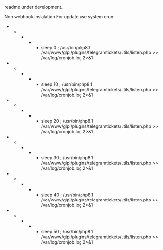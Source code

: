readme under development..

Non webhook instalation
For update use system cron:
* * * * * sleep  0 ; /usr/bin/php8.1 /var/www/glpi/plugins/telegramtickets/utils/listen.php >> /var/log/cronjob.log 2>&1
* * * * * sleep 10 ; /usr/bin/php8.1 /var/www/glpi/plugins/telegramtickets/utils/listen.php >> /var/log/cronjob.log 2>&1
* * * * * sleep 20 ; /usr/bin/php8.1 /var/www/glpi/plugins/telegramtickets/utils/listen.php >> /var/log/cronjob.log 2>&1
* * * * * sleep 30 ; /usr/bin/php8.1 /var/www/glpi/plugins/telegramtickets/utils/listen.php >> /var/log/cronjob.log 2>&1
* * * * * sleep 40 ; /usr/bin/php8.1 /var/www/glpi/plugins/telegramtickets/utils/listen.php >> /var/log/cronjob.log 2>&1
* * * * * sleep 50 ; /usr/bin/php8.1 /var/www/glpi/plugins/telegramtickets/utils/listen.php >> /var/log/cronjob.log 2>&1